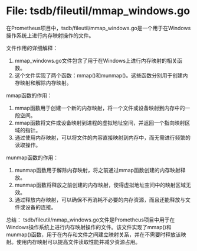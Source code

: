 # File: tsdb/fileutil/mmap_windows.go

在Prometheus项目中，tsdb/fileutil/mmap_windows.go是一个用于在Windows操作系统上进行内存映射操作的文件。

文件作用的详细解释：
1. mmap_windows.go文件包含了用于在Windows上进行内存映射的相关函数。
2. 这个文件实现了两个函数：mmap()和munmap()。这些函数分别用于创建内存映射和解除内存映射。

mmap函数的作用：
1. mmap函数用于创建一个新的内存映射，将一个文件或设备映射到内存中的一段空间。
2. mmap函数将文件或设备映射到进程的虚拟地址空间，并返回一个指向映射区域的指针。
3. 通过使用内存映射，可以将文件的内容直接映射到内存中，而无需进行频繁的读取操作。

munmap函数的作用：
1. munmap函数用于解除内存映射，将之前通过mmap函数创建的内存映射释放。
2. munmap函数将释放之前创建的内存映射，使得虚拟地址空间中的映射区域无效。
3. 通过释放内存映射，可以确保不再消耗不必要的内存资源，而且还能释放与文件或设备的连接。

总结：
tsdb/fileutil/mmap_windows.go文件是Prometheus项目中用于在Windows操作系统上进行内存映射操作的文件。该文件实现了mmap()和munmap()函数，用于在内存和文件之间建立映射关系，并在不需要时释放该映射。使用内存映射可以提高文件读取性能并减少资源占用。

